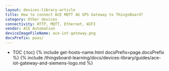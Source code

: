 ```yaml
---
layout: devices-library-article
title: How to connect ACE MQTT 4G GPS Gateway to ThingsBoard?
category: Other devices
connectivity: HTTP, MQTT, Ethernet, WIFI
vendor: ACE Automation
deviceImageFileName: ace-iot-gateway.png
docsPrefix: paas/
---
```



* TOC
{:toc}
{% include get-hosts-name.html docsPrefix=page.docsPrefix %}
{% include /thingsboard-learning/docs/devices-library/guides/ace-iot-gateway-and-siemens-logo.md %}
